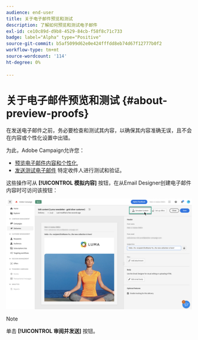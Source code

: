 ```yaml
---
audience: end-user
title: 关于电子邮件预览和测试
description: 了解如何预览和测试电子邮件
exl-id: ce10c89d-d9b8-4529-84cb-f58f8c71c733
badge: label="Alpha" type="Positive"
source-git-commit: b5af5099d62e0e424fffdd8eb74d67f12777b0f2
workflow-type: tm+mt
source-wordcount: '114'
ht-degree: 0%

---
```


# 关于电子邮件预览和测试 {#about-preview-proofs}

在发送电子邮件之前，务必要检查和测试其内容，以确保其内容准确无误，且不会在内容或个性化设置中出错。

为此，Adobe Campaign允许您：

* [预览电子邮件内容和个性化](preview-content.md),
   <!--* [Check the email rendering](#rendering) in popular desktop, mobile and web-based clients,-->
* [发送测试电子邮件](proofs.md) 特定收件人进行测试和验证。

这些操作可从 **[!UICONTROL 模拟内容]** 按钮，在从Email Designer创建电子邮件内容时可访问该按钮：

![](assets/simulate.png)

>[!NOTE]
>
>单击 **[!UICONTROL 审阅并发送]** 按钮。

